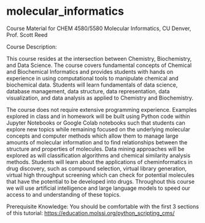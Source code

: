 # molecular_informatics

Course Material for CHEM 4580/5580 Molecular Informatics, CU Denver, Prof. Scott Reed

Course Description: 

This course resides at the intersection between Chemistry, Biochemistry, and Data Science. The course covers fundamental concepts of Chemical and Biochemical Informatics and provides students with hands on experience in using computational tools to manipulate chemical and biochemical data. Students will learn fundamentals of data science, database management, data structure, data representation, data visualization, and data analysis as applied to Chemistry and Biochemistry. 

The course does not require extensive programming experience. Examples explored in class and in homework will be built using Python code within Jupyter Notebooks or Google Colab notebooks such that students can explore new topics while remaining focused on the underlying molecular concepts and computer methods which allow them to manage large amounts of molecular information and to find relationships between the structure and properties of molecules. Data mining approaches will be explored as will classification algorithms and chemical similarity analysis methods. Students will learn about the applications of cheminformatics in drug discovery, such as compound selection, virtual library generation, virtual high throughput screening which can check for potential molecules that have the potential to be developed into drugs. Throughout this course we will use artificial intelligence and large language models to speed our access to and understanding of these topics.

Prerequisite Knowledge:
You should be comfortable with the first 3 sections of this tutorial: https://education.molssi.org/python_scripting_cms/
